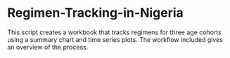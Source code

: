 # Regimen-Tracking-in-Nigeria
This script creates a workbook that tracks regimens for three age cohorts using a summary chart and time series plots. 
The workflow included gives an overview of the process. 
